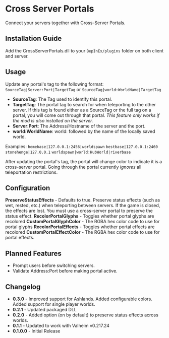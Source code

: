 # Cross Server Portals
Connect your servers together with Cross-Server Portals.

## Installation Guide
Add the CrossServerPortals.dll to your `BepInEx/plugins` folder on both client and server.

## Usage
Update any portal's tag to the following format: `SourceTag|Server:Port|TargetTag` or `SourceTag|world:WorldName|TargetTag`


 - **SourceTag**: The Tag used to identify this portal.
 - **TargetTag**: The portal tag to search for when teleporting to the other server. If this tag is found either as a SourceTag or the full tag on a portal, you will come out through that portal. *This feature only works if the mod is also installed on the server.*
 - **Server:Port**: The Address/Hostname of the server and the port.
 - **world:WorldName**: world: followed by the name of the locally saved world.

 Examples:
 `homebase|127.0.0.1:2456|worldspawn`
 `bestbase|127.0.0.1:2460`
 `stonehenge|127.0.0.1`
 `worldspawn|world:HubWorld|riverbase`

 After updating the portal's tag, the portal will change color to indicate it is a cross-server portal. Going through the portal currently *ignores* all teleportation restrictions.

## Configuration
**PreserveStatusEffects** - Defaults to true. Preserve status effects (such as wet, rested, etc.) when teleporting between servers. If the game is closed, the effects are lost. You must use a cross-server portal to preserve the status effect.
**RecolorPortalGlyphs** - Toggles whether portal glyphs are recolored
**CustomPortalGlyphColor** - The RGBA hex color code to use for portal glyphs
**RecolorPortalEffects** - Toggles whether portal effects are recolored
**CustomPortalEffectColor** - The RGBA hex color code to use for portal effects. 

## Planned Features
 - Prompt users before switching servers.
 - Validate Address:Port before making portal active.

## Changelog
 - **0.3.0** - Improved support for Ashlands. Added configurable colors. Added support for single player worlds.
 - **0.2.1** - Updated packaged DLL
 - **0.2.0** - Added option (on by default) to preserve status effects across worlds.
 - **0.1.1** - Updated to work with Valheim v0.217.24
 - **0.1.0.0** - Initial Release


